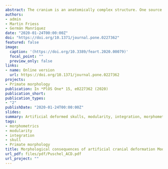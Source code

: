 ```yaml
---
abstract: The cranium is an anatomically complex structure. One source of its complexity is due to its modular organization. Cranial modules are distinct and partially independent units that interact substantially during ontogeny thus generating morphological integration. Artificial Cranial Deformation (ACD) occurs when the human skull is intentionally deformed, through the use of different deforming devices applied to the head while it is developing. Hence, ACD provides an interesting example to assess the degree to which biomechanical perturbations of the developing neurocranium impact on the degree of morphological integration in the skull as a whole. The main objective of this study was to assess how ACD affects the morphological integration of the skull. This was accomplished by comparing a sample of non-deformed crania and two sets of deformed crania (i.e. antero-posterior and oblique). Both developmental and static modularity and integration were assessed through Generalized Procrustes Analysis by considering the symmetric and asymmetric components of variation in adults, using 3D landmark coordinates as raw data. The presence of two developmental modules (i.e. viscero and neurocranium) in the skull was tested. Then, in order to understand how ACD affects morphological integration, the covariation pattern between the neuro and viscerocranium was examined in antero-posterior, oblique and non-deformed cranial categories using Partial Least-Squares. The main objective of this study was to assess how ACD affects the morphological integration of the skull. This was accomplished by comparing a sample of deformed (i.e. antero-posterior and oblique) and non-deformed crania. Hence, differences in integration patterns were compared between groups. The obtained results support the modular organization of the human skull in the two analyzed modules. The integration analyses show that the oblique ACD style differentially affects the static morphological integration of the skull by increasing the covariance between neuro and viscerocranium in a more constrained way than in antero-posterior and non-deformed skulls. In addition, the antero-posterior ACD style seems to affect the developmental integration of the skull by directing the covariation pattern in a more defined manner as compared to the other cranial categories.
authors:
- admin
- Martin Friess
- Germán Manríquez
date: "2020-01-24T00:00:00Z"
doi: "https://doi.org/10.1371/journal.pone.0227362"
featured: false
image:
  caption: '(https://doi.org/10.3389/feart.2020.00079)'
  focal_point: ""
  preview_only: false
links:
- name: Online version
  url: https://doi.org/10.1371/journal.pone.0227362
projects:
- Primate morphology
publication: In *PlOS One* 15, e0227362 (2020)
publication_short: 
publication_types:
- "2"
publishDate: "2020-01-24T00:00:00Z"
slides: 
summary: Artificial deformed skulls, modularity, integration, morphometrics
tags: 
- morphometrics
- modularity
- integration
- skull
- Primate morphology
title: Morphological consequences of artificial cranial deformation Modularity and integration
url_pdf: files/pdf/Puschel_ACD.pdf
url_project: ""
---
```


